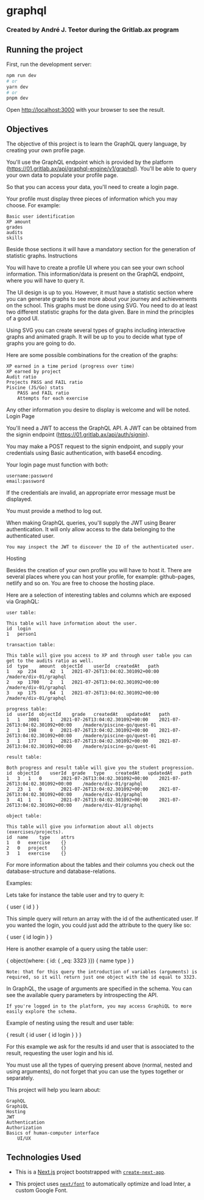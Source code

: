 # graphql

### Created by André J. Teetor during the Gritlab.ax program

## Running the project

First, run the development server:

```bash
npm run dev
# or
yarn dev
# or
pnpm dev
```

Open [http://localhost:3000](http://localhost:3000) with your browser to see the result.

## Objectives

The objective of this project is to learn the GraphQL query language, by creating your own profile page.

You'll use the GraphQL endpoint which is provided by the platform (https://01.gritlab.ax/api/graphql-engine/v1/graphql). You'll be able to query your own data to populate your profile page.

So that you can access your data, you'll need to create a login page.

Your profile must display three pieces of information which you may choose. For example:

    Basic user identification
    XP amount
    grades
    audits
    skills

Beside those sections it will have a mandatory section for the generation of statistic graphs.
Instructions

You will have to create a profile UI where you can see your own school information. This information/data is present on the GraphQL endpoint, where you will have to query it.

The UI design is up to you. However, it must have a statistic section where you can generate graphs to see more about your journey and achievements on the school. This graphs must be done using SVG. You need to do at least two different statistic graphs for the data given. Bare in mind the principles of a good UI.

Using SVG you can create several types of graphs including interactive graphs and animated graph. It will be up to you to decide what type of graphs you are going to do.

Here are some possible combinations for the creation of the graphs:

    XP earned in a time period (progress over time)
    XP earned by project
    Audit ratio
    Projects PASS and FAIL ratio
    Piscine (JS/Go) stats
        PASS and FAIL ratio
        Attempts for each exercise

Any other information you desire to display is welcome and will be noted.
Login Page

You'll need a JWT to access the GraphQL API. A JWT can be obtained from the signin endpoint (https://01.gritlab.ax/api/auth/signin).

You may make a POST request to the signin endpoint, and supply your credentials using Basic authentication, with base64 encoding.

Your login page must function with both:

    username:password
    email:password

If the credentials are invalid, an appropriate error message must be displayed.

You must provide a method to log out.

When making GraphQL queries, you'll supply the JWT using Bearer authentication. It will only allow access to the data belonging to the authenticated user.

    You may inspect the JWT to discover the ID of the authenticated user.

Hosting

Besides the creation of your own profile you will have to host it. There are several places where you can host your profile,
for example: github-pages, netlify and so on. You are free to choose the hosting place.

Here are a selection of interesting tables and columns which are exposed via GraphQL:

    user table:

    This table will have information about the user.
    id 	login
    1 	person1

    transaction table:

    This table will give you access to XP and through user table you can get to the audits ratio as well.
    id 	type 	amount 	objectId 	userId 	createdAt 	path
    1 	xp 	234 	42 	1 	2021-07-26T13:04:02.301092+00:00 	/madere/div-01/graphql
    2 	xp 	1700 	2 	1 	2021-07-26T13:04:02.301092+00:00 	/madere/div-01/graphql
    3 	xp 	175 	64 	1 	2021-07-26T13:04:02.301092+00:00 	/madere/div-01/graphql

    progress table:
    id 	userId 	objectId 	grade 	createdAt 	updatedAt 	path
    1 	1 	3001 	1 	2021-07-26T13:04:02.301092+00:00 	2021-07-26T13:04:02.301092+00:00 	/madere/piscine-go/quest-01
    2 	1 	198 	0 	2021-07-26T13:04:02.301092+00:00 	2021-07-26T13:04:02.301092+00:00 	/madere/piscine-go/quest-01
    3 	1 	177 	1 	2021-07-26T13:04:02.301092+00:00 	2021-07-26T13:04:02.301092+00:00 	/madere/piscine-go/quest-01

    result table:

    Both progress and result table will give you the student progression.
    id 	objectId 	userId 	grade 	type 	createdAt 	updatedAt 	path
    1 	3 	1 	0 		2021-07-26T13:04:02.301092+00:00 	2021-07-26T13:04:02.301092+00:00 	/madere/div-01/graphql
    2 	23 	1 	0 		2021-07-26T13:04:02.301092+00:00 	2021-07-26T13:04:02.301092+00:00 	/madere/div-01/graphql
    3 	41 	1 	1 		2021-07-26T13:04:02.301092+00:00 	2021-07-26T13:04:02.301092+00:00 	/madere/div-01/graphql

    object table:

    This table will give you information about all objects (exercises/projects).
    id 	name 	type 	attrs
    1 	0 	exercise 	{}
    2 	0 	project 	{}
    3 	1 	exercise 	{}

For more information about the tables and their columns you check out the database-structure and database-relations.

Examples:

Lets take for instance the table user and try to query it:

{
  user {
    id
  }
}

This simple query will return an array with the id of the authenticated user. If you wanted the login, you could just add the attribute to the query like so:

{
  user {
    id
    login
  }
}

Here is another example of a query using the table user:

{
  object(where: { id: { _eq: 3323 }}) {
    name
    type
  }
}

    Note: that for this query the introduction of variables (arguments) is required, so it will return just one object with the id equal to 3323.

In GraphQL, the usage of arguments are specified in the schema. You can see the available query parameters by introspecting the API.

    If you're logged in to the platform, you may access GraphiQL to more easily explore the schema.

Example of nesting using the result and user table:

{
  result {
    id
    user {
      id
      login
    }
  }
}

For this example we ask for the results id and user that is associated to the result, requesting the user login and his id.

You must use all the types of querying present above (normal, nested and using arguments), do not forget that you can use the types together or separately.

This project will help you learn about:

    GraphQL
    GraphiQL
    Hosting
    JWT
    Authentication
    Authorization
    Basics of human-computer interface
        UI/UX



## Technologies Used

- This is a [Next.js](https://nextjs.org/) project bootstrapped with [`create-next-app`](https://github.com/vercel/next.js/tree/canary/packages/create-next-app).

- This project uses [`next/font`](https://nextjs.org/docs/basic-features/font-optimization) to automatically optimize and load Inter, a custom Google Font.

